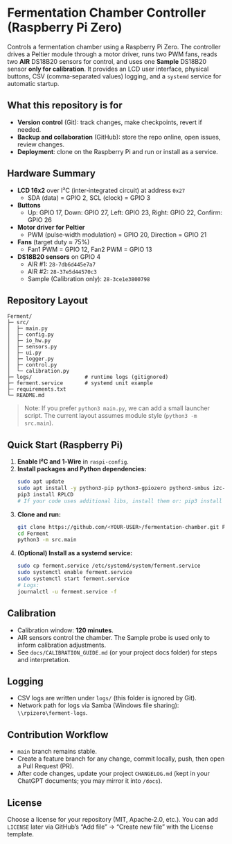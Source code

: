 # Fermentation Chamber Controller (Raspberry Pi Zero)

Controls a fermentation chamber using a Raspberry Pi Zero. The controller drives a Peltier module through a motor driver, runs two PWM fans, reads two **AIR** DS18B20 sensors for control, and uses one **Sample** DS18B20 sensor **only for calibration**. It provides an LCD user interface, physical buttons, CSV (comma‑separated values) logging, and a `systemd` service for automatic startup.

## What this repository is for
- **Version control** (Git): track changes, make checkpoints, revert if needed.
- **Backup and collaboration** (GitHub): store the repo online, open issues, review changes.
- **Deployment**: clone on the Raspberry Pi and run or install as a service.

## Hardware Summary
- **LCD 16x2** over I²C (inter‑integrated circuit) at address `0x27`  
  - SDA (data) = GPIO 2, SCL (clock) = GPIO 3
- **Buttons**  
  - Up: GPIO 17, Down: GPIO 27, Left: GPIO 23, Right: GPIO 22, Confirm: GPIO 26
- **Motor driver for Peltier**  
  - PWM (pulse‑width modulation) = GPIO 20, Direction = GPIO 21
- **Fans** (target duty ≈ 75%)  
  - Fan1 PWM = GPIO 12, Fan2 PWM = GPIO 13
- **DS18B20 sensors** on GPIO 4  
  - AIR #1: `28-7db6d445e7a7`  
  - AIR #2: `28-37e5d44570c3`  
  - Sample (Calibration only): `28-3ce1e3800798`

## Repository Layout
```
Ferment/
├─ src/
│  ├─ main.py
│  ├─ config.py
│  ├─ io_hw.py
│  ├─ sensors.py
│  ├─ ui.py
│  ├─ logger.py
│  ├─ control.py
│  └─ calibration.py
├─ logs/                 # runtime logs (gitignored)
├─ ferment.service       # systemd unit example
├─ requirements.txt
└─ README.md
```

> Note: If you prefer `python3 main.py`, we can add a small launcher script. The current layout assumes module style (`python3 -m src.main`).

## Quick Start (Raspberry Pi)
1. **Enable I²C and 1‑Wire** in `raspi-config`.
2. **Install packages and Python dependencies:**
   ```bash
   sudo apt update
   sudo apt install -y python3-pip python3-gpiozero python3-smbus i2c-tools
   pip3 install RPLCD
   # If your code uses additional libs, install them or: pip3 install -r requirements.txt
   ```
3. **Clone and run:**
   ```bash
   git clone https://github.com/<YOUR-USER>/fermentation-chamber.git Ferment
   cd Ferment
   python3 -m src.main
   ```
4. **(Optional) Install as a systemd service:**
   ```bash
   sudo cp ferment.service /etc/systemd/system/ferment.service
   sudo systemctl enable ferment.service
   sudo systemctl start ferment.service
   # Logs:
   journalctl -u ferment.service -f
   ```

## Calibration
- Calibration window: **120 minutes**.  
- AIR sensors control the chamber. The Sample probe is used only to inform calibration adjustments.  
- See `docs/CALIBRATION_GUIDE.md` (or your project docs folder) for steps and interpretation.

## Logging
- CSV logs are written under `logs/` (this folder is ignored by Git).  
- Network path for logs via Samba (Windows file sharing): `\\rpizero\ferment-logs`.

## Contribution Workflow
- `main` branch remains stable.  
- Create a feature branch for any change, commit locally, push, then open a Pull Request (PR).  
- After code changes, update your project `CHANGELOG.md` (kept in your ChatGPT documents; you may mirror it into `/docs`).

## License
Choose a license for your repository (MIT, Apache‑2.0, etc.). You can add `LICENSE` later via GitHub’s “Add file” → “Create new file” with the License template.
